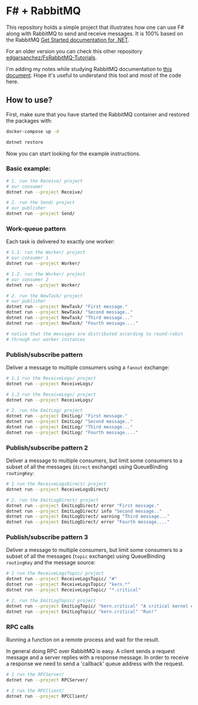# F# + RabbitMQ

This repository holds a simple project that illustrates how one can use F# along with RabbitMQ to send and receive messages. It is 100% based on the RabbitMQ [Get Started documentation for .NET](https://www.rabbitmq.com/tutorials/tutorial-one-dotnet). 

For an older version you can check this other repository [edgarsanchez/FsRabbitMQ-Tutorials](https://github.com/edgarsanchez/FsRabbitMQ-Tutorials).

I'm adding my notes while studying RabbitMQ documentation to [this document](./NOTES.md). Hope it's useful to understand this tool and most of the code here.

## How to use?

First, make sure that you have started the RabbitMQ container and restored the packages with:

```bash
docker-compose up -d

dotnet restore
```

Now you can start looking for the example instructions.

### Basic example:

```bash
# 1. run the Receive/ project
# our consumer
dotnet run --project Receive/

# 2. run the Send/ project
# our publisher
dotnet run --project Send/
```

### Work-queue pattern 

Each task is delivered to exactly one worker:

```bash
# 1.1. run the Worker/ project
# our consumer 1
dotnet run --project Worker/

# 1.2. run the Worker/ project
# our consumer 2
dotnet run --project Worker/

# 2. run the NewTask/ project
# our publisher
dotnet run --project NewTask/ "First message."
dotnet run --project NewTask/ "Second message.."
dotnet run --project NewTask/ "Third message..."
dotnet run --project NewTask/ "Fourth message...."

# notice that the messages are distributed according to round-robin
# through our worker instances
```

### Publish/subscribe pattern

Deliver a message to multiple consumers using a `fanout` exchange:

```bash
# 1.1 run the ReceiveLogs/ project
dotnet run --project ReceiveLogs/

# 1.2 run the ReceiveLogs/ project
dotnet run --project ReceiveLogs/

# 2. run the EmitLog/ project
dotnet run --project EmitLog/ "First message."
dotnet run --project EmitLog/ "Second message.."
dotnet run --project EmitLog/ "Third message..."
dotnet run --project EmitLog/ "Fourth message...."
```

### Publish/subscribe pattern 2

Deliver a message to multiple consumers, but limit some consumers to a subset of all the messages (`direct` exchange) using QueueBinding `routingKey`:

```bash
# 1 run the ReceiveLogsDirect/ project
dotnet run --project ReceiveLogsDirect/

# 2. run the EmitLogDirect/ project
dotnet run --project EmitLogDirect/ error "First message."
dotnet run --project EmitLogDirect/ info "Second message.."
dotnet run --project EmitLogDirect/ warning "Third message..."
dotnet run --project EmitLogDirect/ error "Fourth message...."
```

### Publish/subscribe pattern 3

Deliver a message to multiple consumers, but limit some consumers to a subset of all the messages (`topic` exchange) using QueueBinding `routingKey` and the message source:

```bash
# 1 run the ReceiveLogsTopic/ project
dotnet run --project ReceiveLogsTopic/ "#"
dotnet run --project ReceiveLogsTopic/ "kern.*"
dotnet run --project ReceiveLogsTopic/ "*.critical"

# 2. run the EmitLogTopic/ project
dotnet run --project EmitLogTopic/ "kern.critical" "A critical kernel error"
dotnet run --project EmitLogTopic/ "kern.critical" "Run!"
```

### RPC calls

Running a function on a remote process and wait for the result.

In general doing RPC over RabbitMQ is easy. A client sends a request message and a server replies with a response message. In order to receive a response we need to send a 'callback' queue address with the request.

```bash
# 1 run the RPCServer/
dotnet run --project RPCServer/

# 2 run the RPCClient/
dotnet run --project RPCClient/
```